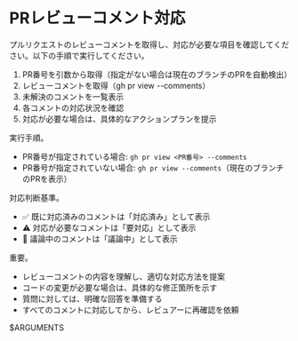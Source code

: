 # PRレビューコメント対応

プルリクエストのレビューコメントを取得し、対応が必要な項目を確認してください。以下の手順で実行してください。

1. PR番号を引数から取得（指定がない場合は現在のブランチのPRを自動検出）
2. レビューコメントを取得（gh pr view --comments）
3. 未解決のコメントを一覧表示
4. 各コメントの対応状況を確認
5. 対応が必要な場合は、具体的なアクションプランを提示

実行手順。

- PR番号が指定されている場合: `gh pr view <PR番号> --comments`
- PR番号が指定されていない場合: `gh pr view --comments`（現在のブランチのPRを表示）

対応判断基準。

- ✅ 既に対応済みのコメントは「対応済み」として表示
- ⚠️ 対応が必要なコメントは「要対応」として表示
- 💬 議論中のコメントは「議論中」として表示

重要。

- レビューコメントの内容を理解し、適切な対応方法を提案
- コードの変更が必要な場合は、具体的な修正箇所を示す
- 質問に対しては、明確な回答を準備する
- すべてのコメントに対応してから、レビュアーに再確認を依頼

$ARGUMENTS
